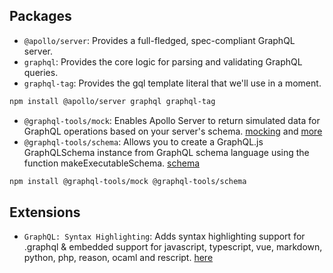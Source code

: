 ## Packages

- `@apollo/server`: Provides a full-fledged, spec-compliant GraphQL server.
- `graphql`: Provides the core logic for parsing and validating GraphQL queries.
- `graphql-tag`: Provides the gql template literal that we'll use in a moment.

```bash
npm install @apollo/server graphql graphql-tag
```

- `@graphql-tools/mock`: Enables Apollo Server to return simulated data for GraphQL operations based on your server's schema. [mocking](https://the-guild.dev/graphql/tools/docs/mocking) and [more](https://www.apollographql.com/docs/apollo-server/testing/mocking/)
- `@graphql-tools/schema`: Allows you to create a GraphQL.js GraphQLSchema instance from GraphQL schema language using the function makeExecutableSchema. [schema](https://the-guild.dev/graphql/tools/docs/generate-schema)

```bash
npm install @graphql-tools/mock @graphql-tools/schema
```

## Extensions

- `GraphQL: Syntax Highlighting`: Adds syntax highlighting support for .graphql & embedded support for javascript, typescript, vue, markdown, python, php, reason, ocaml and rescript. [here](https://marketplace.visualstudio.com/items?itemName=GraphQL.vscode-graphql-syntax)
